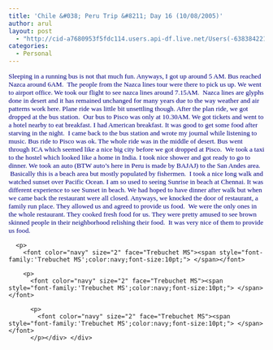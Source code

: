 ```yaml
---
title: 'Chile &#038; Peru Trip &#8211; Day 16 (10/08/2005)'
author: arul
layout: post
  - "http://cid-a7680953f5fdc114.users.api-df.live.net/Users(-6383842215583694572)/Blogs('A7680953F5FDC114!113')/Entries('A7680953F5FDC114!478')?authkey=NzXxYOsM*PI%24"
categories:
  - Personal
---
```

<div id="msgcns!A7680953F5FDC114!478" class="bvMsg">
  <div>
    <p>
      <font color="navy" size="2"><span style="font-family:'Trebuchet MS';color:navy;font-size:10pt;">Sleeping in a running bus is not that much fun. Anyways, I got up around 5 AM. Bus reached Nazca around 6AM. <font face="Trebuchet MS"><span> </span>The people from the Nazca lines tour were there to pick us up. We went to airport office. We took our flight to see nazca lines around 7.15AM. <span> </span>Nazca lines are glyphs done in desert and it has remained unchanged for many years due to the way weather and air patterns work here. Plane ride was little bit unsettling though. After the plan ride, we got dropped at the bus station. <span> </span>Our bus to Pisco was only at 10.30AM. We got tickets and went to a hotel nearby to eat breakfast. I had American breakfast. It was good to get some food after starving in the night. <span> </span>I came back to the bus station and wrote my journal while listening to music. Bus ride to Pisco was ok. The whole ride was in the middle of desert. Bus went through ICA which seemed like a nice big city before we got dropped at Pisco. <span> </span>We took a taxi to the hostel which looked like a home in India. I took nice shower and got ready to go to dinner. We took an auto (BTW auto’s here in Peru is made by BAJAJ) to the San Andes area. <span> </span>Basically this is a beach area but mostly populated by fishermen. <span> </span>I took a nice long walk and watched sunset over Pacific Ocean. I am so used to seeing Sunrise in beach at Chennai. It was different experience to see Sunset in beach. We had hoped to have dinner after walk but when we came back the restaurant were all closed. Anyways, we knocked the door of restaurant, a family run place. They allowed us and agreed to provide us food. <span> </span>We were the only ones in the whole restaurant. They cooked fresh food for us. They were pretty amused to see brown skinned people in their neighborhood relishing their food.<span>  </span>It was very nice of them to provide us food. </font></span></font> 
      
      <p>
        <font color="navy" size="2" face="Trebuchet MS"><span style="font-family:'Trebuchet MS';color:navy;font-size:10pt;"> </span></font> 
        
        <p>
          <font color="navy" size="2" face="Trebuchet MS"><span style="font-family:'Trebuchet MS';color:navy;font-size:10pt;"> </span></font> 
          
          <p>
            <font color="navy" size="2" face="Trebuchet MS"><span style="font-family:'Trebuchet MS';color:navy;font-size:10pt;"> </span></font>
          </p></div> </div>
